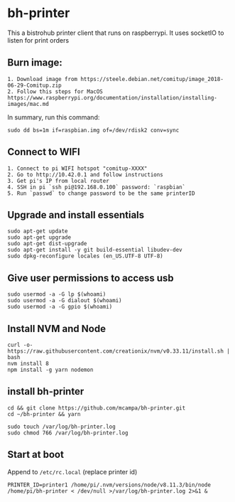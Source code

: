 # bh-printer

This a bistrohub printer client that runs on raspberrypi. It uses socketIO to listen for print orders

## Burn image:
    1. Download image from https://steele.debian.net/comitup/image_2018-06-29-Comitup.zip
    2. Follow this steps for MacOS https://www.raspberrypi.org/documentation/installation/installing-images/mac.md

In summary, run this command:
```
sudo dd bs=1m if=raspbian.img of=/dev/rdisk2 conv=sync
```

## Connect to WIFI

    1. Connect to pi WIFI hotspot "comitup-XXXX"
    2. Go to http://10.42.0.1 and follow instructions
    3. Get pi's IP from local router
    4. SSH in pi `ssh pi@192.168.0.100` password: `raspbian`
    5. Run `passwd` to change password to be the same printerID

## Upgrade and install essentials
```
sudo apt-get update
sudo apt-get upgrade
sudo apt-get dist-upgrade
sudo apt-get install -y git build-essential libudev-dev
sudo dpkg-reconfigure locales (en_US.UTF-8 UTF-8)
```

## Give user permissions to access usb
```
sudo usermod -a -G lp $(whoami)
sudo usermod -a -G dialout $(whoami)
sudo usermod -a -G gpio $(whoami)
```

## Install NVM and Node
```
curl -o- https://raw.githubusercontent.com/creationix/nvm/v0.33.11/install.sh | bash
nvm install 8
npm install -g yarn nodemon
```

## install bh-printer
```
cd && git clone https://github.com/mcampa/bh-printer.git
cd ~/bh-printer && yarn

sudo touch /var/log/bh-printer.log
sudo chmod 766 /var/log/bh-printer.log
```

## Start at boot
Append to `/etc/rc.local` (replace printer id)
```
PRINTER_ID=printer1 /home/pi/.nvm/versions/node/v8.11.3/bin/node /home/pi/bh-printer < /dev/null >/var/log/bh-printer.log 2>&1 &
```
